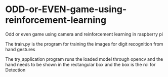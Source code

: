 # ODD-or-EVEN-game-using-reinforcement-learning
Odd or even game using camera and reinforcement learning in raspberry pi

The train.py is the program for training the images for digit recognition from hand gestures

The try_application program runs the loaded model through opencv and the hand needs to be shown in the rectangular box and the box is the roi for Detection
